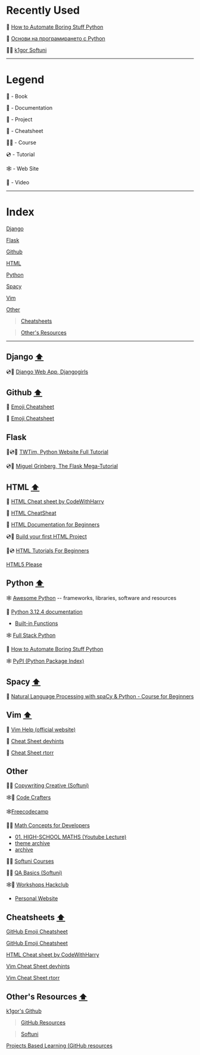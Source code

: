 # Recently Used

:book: <a href="https://automatetheboringstuff.com/">How to Automate Boring Stuff Python</a>

:book: <a href ="https://python-book.softuni.bg/">Основи на програмирането с Python</a>

:man_student: <a href='https://github.com/k1lgor/SoftUni'>k1gor Softuni</a>

---

# Legend


:book: - Book

:blue_book: - Documentation

:floppy_disk: - Project

:page_facing_up: - Cheatsheet

:man_student: - Course

:cd: - Tutorial

:spider_web: - Web Site

:movie_camera: - Video

---

# Index

<a name="index"></a>

[Django](https://github.com/Aranchev/Resources/tree/main/README.md#django-arrow_up)

[Flask](https://github.com/Aranchev/Resources/tree/main/README.md#flask)

[Github](https://github.com/Aranchev/Resources/tree/main/README.md#github-arrow_up)

[HTML](https://github.com/Aranchev/Resources/tree/main/README.md#html-arrow_up)

[Python](https://github.com/Aranchev/Resources/tree/main/README.md#python-arrow_up)

[Spacy](https://github.com/Aranchev/Resources/tree/main/README.md#spacy-arrow_up)

[Vim](https://github.com/Aranchev/Resources/tree/main/README.md#vim-arrow_up)

[Other](https://github.com/Aranchev/Resources/edit/main/README.md#other)
> [Cheatsheets](https://github.com/Aranchev/Resources/tree/main/README.md#cheatsheets-arrow_up)

> [Other's Resources](https://github.com/Aranchev/Resources/tree/main/README.md#others-resources-arrow_up)

---

## Django [:arrow_up:](#index)

:cd::floppy_disk: <a href="https://tutorial.djangogirls.org/en/django_forms/">Django Web App, Djangogirls</a> 

## Github [:arrow_up:](#index)

:page_facing_up: <a href="https://github.com/ikatyang/emoji-cheat-sheet/blob/master/README.md">Emoji Cheatsheet</a>

:page_facing_up: <a href="https://gist.github.com/rxaviers/7360908">Emoji Cheatsheet</a> 

## Flask

:movie_camera::cd::floppy_disk: <a href="https://www.youtube.com/watch?v=dam0GPOAvVI&t=1047s">TWTim, Python Website Full Tutorial</a>

:cd::floppy_disk: <a href="https://blog.miguelgrinberg.com/post/the-flask-mega-tutorial-part-i-hello-world">Miguel Grinberg, The Flask Mega-Tutorial</a>

## HTML [:arrow_up:](#index)

:page_facing_up: [HTML Cheat sheet by CodeWithHarry](https://www.codewithharry.com/blogpost/html-cheatsheet/)

:page_facing_up: [HTML CheatSheat](https://htmlcheatsheet.com/)

📘 [HTML Documentation for Beginners](https://html.com/)

:cd::floppy_disk: [Build your first HTML Project](https://www.freecodecamp.org/news/html-css-tutorial-build-a-recipe-website/)

:movie_camera::cd: [HTML Tutorials For Beginners](https://www.youtube.com/playlist?list=PL4cUxeGkcC9ibZ2TSBaGGNrgh4ZgYE6Cc)

[HTML5 Please](https://html5please.com/)

## Python [:arrow_up:](#index)

:spider_web: <a href="https://awesome-python.com/">Awesome Python</a> -- frameworks, libraries, software and resources

:blue_book: <a href="https://docs.python.org/3/index.html">Python 3.12.4 documentation</a>

- <a href="https://docs.python.org/3/library/functions.html">Built-in Functions</a>

:spider_web: <a href="https://www.fullstackpython.com/">Full Stack Python</a>

:book: <a href="https://automatetheboringstuff.com/">How to Automate Boring Stuff Python</a>

:spider_web: <a href="https://pypi.org/">PyPI (Python Package Index)</a>

## Spacy [:arrow_up:](#index)

🎥 [Natural Language Processing with spaCy & Python - Course for Beginners](https://www.youtube.com/watch?v=dIUTsFT2MeQ&t=5373s)

## Vim [:arrow_up:](#index)

:blue_book: [Vim Help (official website)](https://vimhelp.org/)

:page_facing_up: [Cheat Sheet devhints](https://devhints.io/vim)

:page_facing_up:  <a href="https://vim.rtorr.com/">Cheat Sheet rtorr</a>

## Other

:man_student: [Copywriting Creative (Softuni)](https://digital.softuni.bg/trainings/3769/copywriting-secrets-january-2024#lesson-23872)

:spider_web::floppy_disk: <a href="https://app.codecrafters.io/catalog">Code Crafters</a>

:spider_web:[Freecodecamp](https://www.freecodecamp.org/)

:man_student: [Math Concepts for Developers](https://softuni.bg/trainings/4058/math-concepts-for-developers-march-2023)
- [01. HIGH-SCHOOL MATHS (Youtube Lecture)](https://www.youtube.com/watch?v=utiUpEkH6lY)
- [theme archive](https://github.com/momchilantonov/SoftUni-Math-Concepts-For-Developers-February-2021/tree/main/High-School%20Maths)
- [archive](https://github.com/momchilantonov/SoftUni-Math-Concepts-For-Developers-February-2021/tree/main/High-School%20Maths/Exercise)

:man_student: [Softuni Courses](https://softuni.bg/trainings/opencourses)

:man_student: [QA Basics (Softuni)](https://softuni.bg/trainings/4357/qa-basics-november-2023#lesson-64690)
  
:spider_web::floppy_disk: <a href ="https://workshops.hackclub.com/">Workshops Hackclub</a>
- <a href="https://workshops.hackclub.com/personal_website/">Personal Website</a>

## Cheatsheets [:arrow_up:](#index)

<a href="https://github.com/ikatyang/emoji-cheat-sheet/blob/master/README.md">GitHub Emoji Cheatsheet</a>

<a href="https://gist.github.com/rxaviers/7360908">GitHub Emoji Cheatsheet</a> 

[HTML Cheat sheet by CodeWithHarry](https://www.codewithharry.com/blogpost/html-cheatsheet/)

[Vim Cheat Sheet devhints](https://devhints.io/vim)

<a href="https://vim.rtorr.com/">Vim Cheat Sheet rtorr</a>

## Other's Resources [:arrow_up:](#index)

<a href='https://github.com/k1lgor?tab=repositories'>k1gor's Github</a>

><a href='https://github.com/k1lgor/awesome-resources'> GitHub Resources</a>

><a href='https://github.com/k1lgor/SoftUni'>Softuni</a>

<a href="https://github.com/practical-tutorials/project-based-learning">Projects Based Learning (GitHub resources</a>
